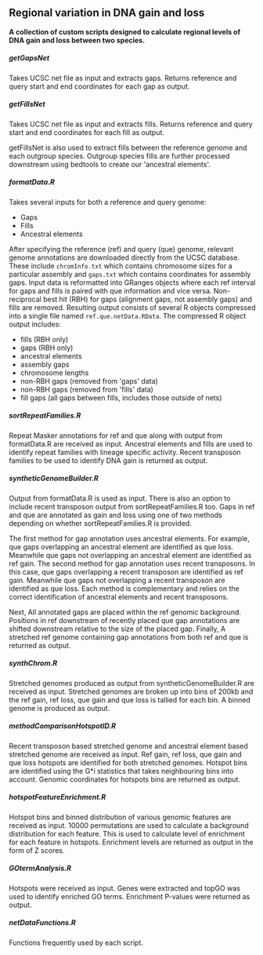 ## Regional variation in DNA gain and loss

__A collection of custom scripts designed to calculate regional levels of DNA gain and loss between two species.__

##### getGapsNet
Takes UCSC net file as input and extracts gaps.
Returns reference and query start and end coordinates for each gap as output.
	
##### getFillsNet
Takes UCSC net file as input and extracts fills.
Returns reference and query start and end coordinates for each fill as output.

getFillsNet is also used to extract fills between the reference genome and each outgroup species.
Outgroup species fills are further processed downstream  using bedtools to create our 'ancestral elements'.

##### formatData.R
Takes several inputs for both a reference and query genome:

+ Gaps
+ Fills
+ Ancestral elements

After specifying the reference (ref) and query (que) genome, relevant genome annotations are downloaded directly from the UCSC database.
These include `chromInfo.txt` which contains chromosome sizes for a particular assembly and `gaps.txt` which contains coordinates for assembly gaps.
Input data is reformatted into GRanges objects where each ref interval for gaps and fills is paired with que information and vice versa.
Non-reciprocal best hit (RBH) for gaps (alignment gaps, not assembly gaps) and fills are removed.
Resulting output consists of several R objects compressed into a single file named `ref.que.netData.RData`.
The compressed R object output includes:

+ fills (RBH only)
+ gaps (RBH only)
+ ancestral elements
+ assembly gaps
+ chromosome lengths
+ non-RBH gaps (removed from 'gaps' data)
+ non-RBH gaps (removed from 'fills' data)
+ fill gaps (all gaps between fills, includes those outside of nets)


##### sortRepeatFamilies.R

Repeat Masker annotations for ref and que along with output from formatData.R are received as input.
Ancestral elements and fills are used to identify repeat families with lineage specific activity.
Recent transposon families to be used to identify DNA gain is returned as output.


##### syntheticGenomeBuilder.R
Output from formatData.R is used as input.
There is also an option to include recent transposon output from sortRepeatFamilies.R too.
Gaps in ref and que are annotated as gain and loss using one of two methods depending on whether sortRepeatFamilies.R is provided.

The first method for gap annotation uses ancestral elements.
For example, que gaps overlapping an ancestral element are identified as que loss.
Meanwhile que gaps not overlapping an ancestral element are identified as ref gain.
The second method for gap annotation uses recent transposons.
In this case, que gaps overlapping a recent transposon are identified as ref gain.
Meanwhile que gaps not overlapping a recent transposon are identified as que loss.
Each method is complementary and relies on the correct identification of ancestral elements and recent transposons.

Next, All annotated gaps are placed within the ref genomic background.
Positions in ref downstream of recently placed que gap annotations are shifted downstream relative to the size of the placed gap.
Finally, A stretched ref genome containing gap annotations from both ref and que is returned as output.

##### synthChrom.R
Stretched genomes produced as output from syntheticGenomeBuilder.R are received as input.
Stretched genomes are broken up into bins of 200kb and the ref gain, ref loss, que gain and que loss is tallied for each bin.
A binned genome is produced as output.

##### methodComparisonHotspotID.R
Recent transposon based stretched genome and ancestral element based stretched genome are received as input.
Ref gain, ref loss, que gain and que loss hotspots are identified for both stretched genomes.
Hotspot bins are identified using the G*i statistics that takes neighbouring bins into account.
Genomic coordinates for hotspots bins are returned as output.

##### hotspotFeatureEnrichment.R
Hotspot bins and binned distribution of various genomic features are received as input.
10000 permutations are used to calculate a background distribution for each feature.
This is used to calculate level of enrichment for each feature in hotspots. 
Enrichment levels are returned as output in the form of Z scores.

##### GOtermAnalysis.R
Hotspots were received as input.
Genes were extracted and topGO was used to identify enriched GO terms.
Enrichment P-values were returned as output.



##### netDataFunctions.R
Functions frequently used by each script.